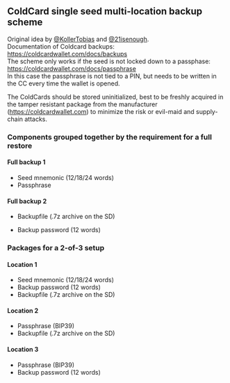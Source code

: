 ## ColdCard single seed multi-location backup scheme
Original idea by [@KollerTobias](https://twitter.com/KollerTobias) and [@21isenough](https://github.com/21isenough/).  
Documentation of Coldcard backups: <https://coldcardwallet.com/docs/backups>  
The scheme only works if the seed is not locked down to a passphase:
<https://coldcardwallet.com/docs/passphrase>  
In this case the passphrase is not tied to a PIN,
but needs to be written in the CC every time the wallet is opened.

The ColdCards should be stored uninitialized, best to be freshly acquired in the tamper resistant package from the manufacturer (<https://coldcardwallet.com>) to minimize the risk or evil-maid and supply-chain attacks.

### Components grouped together by the requirement for a full restore

#### Full backup 1
* Seed mnemonic (12/18/24 words)
* Passphrase
#### Full backup 2
* Backupfile (.7z archive on the SD)
- Backup password (12 words)

### Packages for a 2-of-3 setup

#### Location 1
- Seed mnemonic (12/18/24 words)
- Backup password (12 words)
- Backupfile (.7z archive on the SD)

#### Location 2 
- Passphrase (BIP39)
- Backupfile (.7z archive on the SD)

#### Location 3
- Passphrase (BIP39)
- Backup password (12 words)
